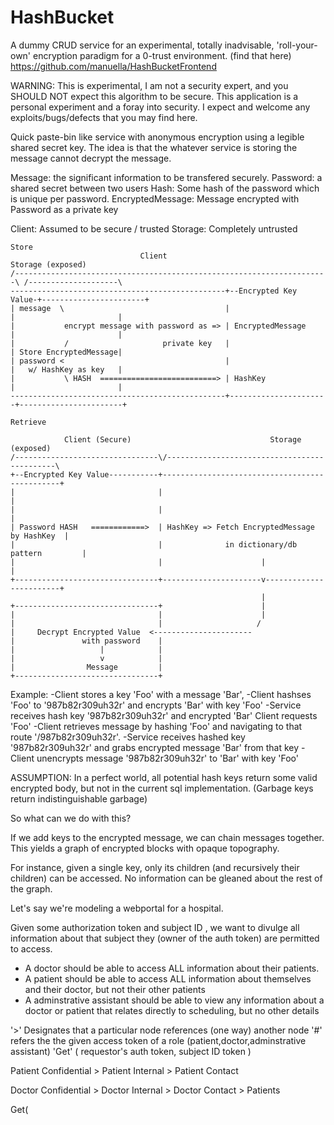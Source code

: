 # HashBucket
A dummy CRUD service for an experimental, totally inadvisable, 'roll-your-own' encryption paradigm for a 0-trust environment.
(find that here) https://github.com/manuella/HashBucketFrontend

WARNING: This is experimental, I am not a security expert, and you SHOULD NOT expect this algorithm to be secure.
This application is a personal experiment and a foray into security. I expect and welcome any exploits/bugs/defects
that you may find here.

Quick paste-bin like service with anonymous encryption using a legible shared secret key.
The idea is that the whatever service is storing the message cannot decrypt the message.

Message: the significant information to be transfered securely.
Password: a shared secret between two users
Hash: Some hash of the password which is unique per password.
EncryptedMessage: Message encrypted with Password as a private key

Client: Assumed to be secure / trusted
Storage: Completely untrusted


```
Store
                             Client                                         Storage (exposed)
/----------------------------------------------------------------------\ /--------------------\
------------------------------------------------+--Encrypted Key Value-+-----------------------+
| message  \                                    |                      |                       |
|           encrypt message with password as => | EncryptedMessage     |                       |
|           /                     private key   |                      | Store EncryptedMessage|
| password <                                    |                      |   w/ HashKey as key   |
|           \ HASH  ==========================> | HashKey              |                       |
------------------------------------------------+----------------------+-----------------------+

Retrieve

            Client (Secure)                               Storage (exposed)
/--------------------------------\/---------------------------------------------\
+--Encrypted Key Value-----------+-----------------------------------------------+
|                                |                                               |
|                                |                                               |
| Password HASH   ============>  | HashKey => Fetch EncryptedMessage by HashKey  |
|                                |              in dictionary/db pattern         |
|                                |                      |                        |
+--------------------------------+----------------------v------------------------+
                                                        |
+--------------------------------+                      |
|                                |                      |
|                                |                     /
|     Decrypt Encrypted Value  <----------------------
|               with password    |
|                   |            |
|                   v            |
|                Message         |
+--------------------------------+
```


Example:
-Client stores a  key 'Foo' with a message 'Bar',
-Client hashses 'Foo' to '987b82r309uh32r' and encrypts 'Bar' with key 'Foo'
-Service receives hash key '987b82r309uh32r' and encrypted 'Bar'
  Client requests 'Foo' 
-Client retrieves message by hashing 'Foo' and navigating to that route '/987b82r309uh32r'.
-Service receives hashed key '987b82r309uh32r' and grabs encrypted message 'Bar' from that key
-Client unencrypts message '987b82r309uh32r' to 'Bar' with key 'Foo'

ASSUMPTION: In a perfect world, all potential hash keys return some valid encrypted body, but not in the current sql implementation.
(Garbage keys return indistinguishable garbage)

So what can we do with this?

If we add keys to the encrypted message, we can chain messages together.
This yields a graph of encrypted blocks with opaque topography.

For instance, given a single key, only its children (and recursively their children) can be accessed.
No information can be gleaned about the rest of the graph.

Let's say we're modeling a webportal for a hospital.

Given some authorization token and subject ID , we want to divulge all information about that subject they (owner of the auth token) are permitted to access.
+ A doctor should be able to access ALL information about their patients.
+ A patient should be able to access ALL information about themselves and their doctor, but not their other patients
+ A adminstrative assistant should be able to view any information about a doctor or patient that relates directly to scheduling, but no other details

'>' Designates that a particular node references (one way) another node
'#' refers the the given access token of a role (patient,doctor,adminstrative assistant)
'Get' ( requestor's auth token, subject ID token )

Patient Confidential > Patient Internal > Patient Contact

  
Doctor Confidential  > Doctor Internal  > Doctor Contact
                     > Patients


Get(



 



 

